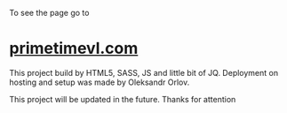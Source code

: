 
To see the page go to
# [primetimevl.com](https://primetimevl.com)


This project build by HTML5, SASS, JS and little bit of JQ. 
Deployment on hosting and setup was made by Oleksandr Orlov.

This project will be updated in the future. Thanks for attention
